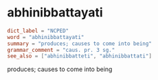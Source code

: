 # abhinibbattayati

``` toml
dict_label = "NCPED"
word = "abhinibbattayati"
summary = "produces; causes to come into being"
grammar_comment = "caus. pr. 3 sg."
see_also = ["abhinibbatteti", "abhinibbattati"]
```

produces; causes to come into being

